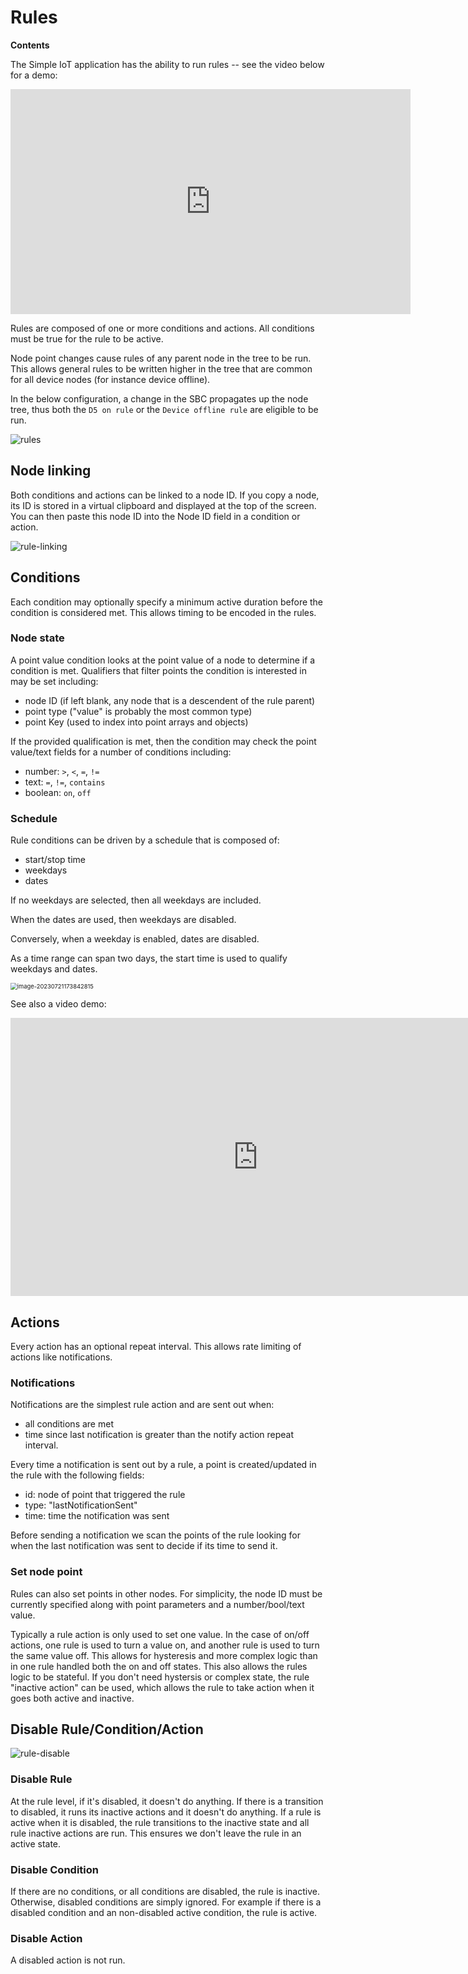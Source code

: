 # Rules

**Contents**

<!-- toc -->

The Simple IoT application has the ability to run rules -- see the video below
for a demo:

<iframe width="640" height="360" src="https://www.youtube.com/embed/pb_a6oEdFJI" title="Simple IoT Rules Demo" frameborder="0" allow="accelerometer; autoplay; clipboard-write; encrypted-media; gyroscope; picture-in-picture; web-share" referrerpolicy="strict-origin-when-cross-origin" allowfullscreen></iframe>

Rules are composed of one or more conditions and actions. All conditions must be
true for the rule to be active.

Node point changes cause rules of any parent node in the tree to be run. This
allows general rules to be written higher in the tree that are common for all
device nodes (for instance device offline).

In the below configuration, a change in the SBC propagates up the node tree,
thus both the `D5 on rule` or the `Device offline rule` are eligible to be run.

![rules](images/rules.png)

## Node linking

Both conditions and actions can be linked to a node ID. If you copy a node, its
ID is stored in a virtual clipboard and displayed at the top of the screen. You
can then paste this node ID into the Node ID field in a condition or action.

![rule-linking](images/rule-copy-paste-node-id.png)

## Conditions

Each condition may optionally specify a minimum active duration before the
condition is considered met. This allows timing to be encoded in the rules.

### Node state

A point value condition looks at the point value of a node to determine if a
condition is met. Qualifiers that filter points the condition is interested in
may be set including:

- node ID (if left blank, any node that is a descendent of the rule parent)
- point type ("value" is probably the most common type)
- point Key (used to index into point arrays and objects)

If the provided qualification is met, then the condition may check the point
value/text fields for a number of conditions including:

- number: `>`, `<`, `=`, `!=`
- text: `=`, `!=`, `contains`
- boolean: `on`, `off`

### Schedule

Rule conditions can be driven by a schedule that is composed of:

- start/stop time
- weekdays
- dates

If no weekdays are selected, then all weekdays are included.

When the dates are used, then weekdays are disabled.

Conversely, when a weekday is enabled, dates are disabled.

As a time range can span two days, the start time is used to qualify weekdays
and dates.

<img src="./images/rule-schedule.png" alt="image-20230721173842815" style="zoom:67%;" />

See also a video demo:

<iframe width="791" height="445" src="https://www.youtube.com/embed/WllM0acCOss" title="Creating an Alarm Clock with Simple IoT schedules" frameborder="0" allow="accelerometer; autoplay; clipboard-write; encrypted-media; gyroscope; picture-in-picture; web-share" allowfullscreen></iframe>

## Actions

Every action has an optional repeat interval. This allows rate limiting of
actions like notifications.

### Notifications

Notifications are the simplest rule action and are sent out when:

- all conditions are met
- time since last notification is greater than the notify action repeat
  interval.

Every time a notification is sent out by a rule, a point is created/updated in
the rule with the following fields:

- id: node of point that triggered the rule
- type: "lastNotificationSent"
- time: time the notification was sent

Before sending a notification we scan the points of the rule looking for when
the last notification was sent to decide if its time to send it.

### Set node point

Rules can also set points in other nodes. For simplicity, the node ID must be
currently specified along with point parameters and a number/bool/text value.

Typically a rule action is only used to set one value. In the case of on/off
actions, one rule is used to turn a value on, and another rule is used to turn
the same value off. This allows for hysteresis and more complex logic than in
one rule handled both the on and off states. This also allows the rules logic to
be stateful. If you don't need hystersis or complex state, the rule "inactive
action" can be used, which allows the rule to take action when it goes both
active and inactive.

## Disable Rule/Condition/Action

![rule-disable](images/rule-disable.png)

### Disable Rule

At the rule level, if it's disabled, it doesn't do anything.
If there is a transition to disabled, it runs its inactive actions and it doesn't do anything.
If a rule is active when it is disabled, the rule transitions to the inactive state and all rule inactive actions are run. This ensures we don't leave the rule in an active state.

### Disable Condition

If there are no conditions, or all conditions are disabled, the rule is inactive.
Otherwise, disabled conditions are simply ignored. For example if there is a disabled condition and an non-disabled active condition, the rule is active.

### Disable Action

A disabled action is not run.
